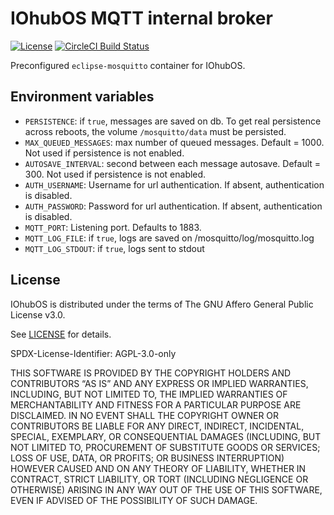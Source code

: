 # IOhubOS MQTT internal broker

[![License](https://img.shields.io/github/license/grafana/grafana)](LICENSE)
[![CircleCI Build Status](https://circleci.com/gh/iohubos/iohubos-mqtt/tree/master.svg?style=shield)](https://circleci.com/gh/iohubos/iohubos-mqtt/tree/master)

Preconfigured `eclipse-mosquitto` container for IOhubOS.

## Environment variables

- `PERSISTENCE`: if `true`, messages are saved on db. To get real persistence across reboots, the volume `/mosquitto/data` must be persisted.
- `MAX_QUEUED_MESSAGES`: max number of queued messages. Default = 1000. Not used if persistence is not enabled.
- `AUTOSAVE_INTERVAL`: second between each message autosave. Default = 300. Not used if persistence is not enabled.
- `AUTH_USERNAME`: Username for url authentication. If absent, authentication is disabled.
- `AUTH_PASSWORD`: Password for url authentication. If absent, authentication is disabled.
- `MQTT_PORT`: Listening port. Defaults to 1883.
- `MQTT_LOG_FILE`: if `true`, logs are saved on /mosquitto/log/mosquitto.log
- `MQTT_LOG_STDOUT`: if `true`, logs sent to stdout

## License

IOhubOS is distributed under the terms of The GNU Affero General Public License v3.0.

See [LICENSE](LICENSE) for details.

SPDX-License-Identifier: AGPL-3.0-only

THIS SOFTWARE IS PROVIDED BY THE COPYRIGHT HOLDERS AND CONTRIBUTORS “AS IS”
AND ANY EXPRESS OR IMPLIED WARRANTIES, INCLUDING, BUT NOT LIMITED TO,
THE IMPLIED WARRANTIES OF MERCHANTABILITY AND FITNESS FOR A PARTICULAR PURPOSE ARE DISCLAIMED.
IN NO EVENT SHALL THE COPYRIGHT OWNER OR CONTRIBUTORS BE LIABLE FOR ANY
DIRECT, INDIRECT, INCIDENTAL, SPECIAL, EXEMPLARY, OR CONSEQUENTIAL DAMAGES
(INCLUDING, BUT NOT LIMITED TO, PROCUREMENT OF SUBSTITUTE GOODS OR SERVICES; LOSS OF USE, DATA, OR PROFITS;
OR BUSINESS INTERRUPTION) HOWEVER CAUSED AND ON ANY THEORY OF LIABILITY, WHETHER IN CONTRACT,
STRICT LIABILITY, OR TORT (INCLUDING NEGLIGENCE OR OTHERWISE) ARISING IN ANY WAY
OUT OF THE USE OF THIS SOFTWARE, EVEN IF ADVISED OF THE POSSIBILITY OF SUCH DAMAGE.
